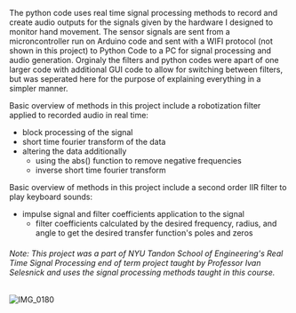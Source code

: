 The python code uses real time signal processing methods to record and create audio outputs for the signals given by the hardware I designed to monitor hand movement. The sensor signals are sent from a microncontroller run on Arduino code and sent with a WIFI protocol (not shown in this project) to Python Code to a PC for signal processing and audio generation. Orginaly the filters and python codes were apart of one larger code with additional GUI code to allow for switching between filters, but was seperated here for the purpose of explaining everything in a simpler manner.

Basic overview of methods in this project include a robotization filter applied to recorded audio in real time:
  * block processing of the signal
  * short time fourier transform of the data 
  * altering the data additionally 
     * using the abs() function to remove negative frequencies
     * inverse short time fourier transform
   
Basic overview of methods in this project include a second order IIR filter to play keyboard sounds:
  * impulse signal and filter coefficients application to the signal
     * filter coefficients calculated by the desired frequency, radius, and angle to get the desired transfer function's poles and zeros

###### Note: This project was a part of NYU Tandon School of Engineering's Real Time Signal Processing end of term project taught by Professor Ivan Selesnick and uses the signal processing methods taught in this course.

![IMG_0180](https://github.com/user-attachments/assets/d7037abe-bf47-411c-ad44-930f41106ef3)

